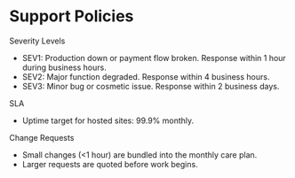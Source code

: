 # Support Policies

Severity Levels
- SEV1: Production down or payment flow broken. Response within 1 hour during business hours.
- SEV2: Major function degraded. Response within 4 business hours.
- SEV3: Minor bug or cosmetic issue. Response within 2 business days.

SLA
- Uptime target for hosted sites: 99.9% monthly.

Change Requests
- Small changes (<1 hour) are bundled into the monthly care plan.
- Larger requests are quoted before work begins.
